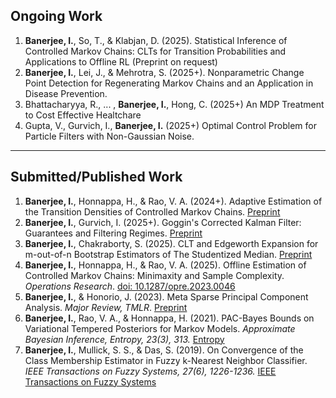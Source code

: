 ## Ongoing Work
1. **Banerjee, I.**, So, T., & Klabjan, D. (2025). Statistical Inference of Controlled Markov Chains: CLTs for Transition Probabilities and Applications to Offline RL (Preprint on request)
1. **Banerjee, I.**, Lei, J., & Mehrotra, S. (2025+). Nonparametric Change Point Detection for Regenerating Markov Chains and an Application in Disease Prevention.
1. Bhattacharyya, R., ... , **Banerjee, I.**, Hong, C. (2025+) An MDP Treatment to Cost Effective Healtchare
1. Gupta, V., Gurvich, I., **Banerjee, I.** (2025+) Optimal Control Problem for Particle Filters with Non-Gaussian Noise.
---

## Submitted/Published Work
1. **Banerjee, I.**, Honnappa, H., & Rao, V. A. (2024+). Adaptive Estimation of the Transition Densities of Controlled Markov Chains. [Preprint](https://arxiv.org/abs/2505.14458)
1. **Banerjee, I.**, Gurvich, I. (2025+). Goggin's Corrected Kalman Filter: Guarantees and Filtering Regimes. [Preprint](https://arxiv.org/abs/2502.14053)
1. **Banerjee, I.**, Chakraborty, S. (2025). CLT and Edgeworth Expansion for m-out-of-n Bootstrap Estimators of The Studentized Median. [Preprint](https://arxiv.org/abs/2505.11725)
1. **Banerjee, I.**, Honnappa, H., & Rao, V. A. (2025). Offline Estimation of Controlled Markov Chains: Minimaxity and Sample Complexity. *Operations Research*. [doi: 10.1287/opre.2023.0046](https://doi.org/10.1287/opre.2023.0046)
1. **Banerjee, I.**, & Honorio, J. (2023). Meta Sparse Principal Component Analysis. *Major Review, TMLR*. [Preprint](https://arxiv.org/abs/2211.07092)
1. **Banerjee, I.**, Rao, V. A., & Honnappa, H. (2021). PAC-Bayes Bounds on Variational Tempered Posteriors for Markov Models. *Approximate Bayesian Inference, Entropy, 23(3), 313.* [Entropy](https://www.mdpi.com/1099-4300/23/3/313)
1. **Banerjee, I.**, Mullick, S. S., & Das, S. (2019). On Convergence of the Class Membership Estimator in Fuzzy k-Nearest Neighbor Classifier. *IEEE Transactions on Fuzzy Systems, 27(6), 1226-1236.* [IEEE Transactions on Fuzzy Systems](https://ieeexplore.ieee.org/abstract/document/8481381)

